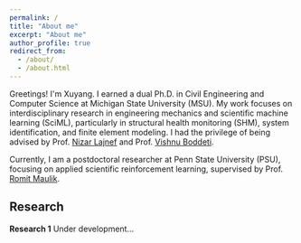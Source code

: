```yaml
---
permalink: /
title: "About me"
excerpt: "About me"
author_profile: true
redirect_from: 
  - /about/
  - /about.html
---
```


Greetings! I'm Xuyang. I earned a dual Ph.D. in Civil Engineering and Computer Science at Michigan State University (MSU). My work focuses on interdisciplinary research in engineering mechanics and scientific machine learning (SciML), particularly in structural health monitoring (SHM), system identification, and finite element modeling. I had the privilege of being advised by Prof. [Nizar Lajnef](https://www.egr.msu.edu/~lajnefni/) and Prof. [Vishnu Boddeti](https://hal.cse.msu.edu/team/vishnu-boddeti/).

Currently, I am a postdoctoral researcher at Penn State University (PSU), focusing on applied scientific reinforcement learning, supervised by Prof. [Romit Maulik](https://romit-maulik.github.io/Members.html).


Research
------
[](files/research.png)


**Research 1**
Under development...
